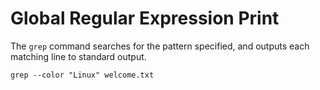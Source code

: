 # Global Regular Expression Print

The `grep` command searches for the pattern specified, and outputs each matching line to standard output.

`grep --color "Linux" welcome.txt`
